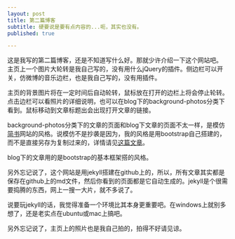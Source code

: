 ```yaml
---
layout: post
title: 第二篇博客
subtitle: 硬要说是要有点内容的...呃，其实也没有。
published: true

---
```


这是我写的第二篇博客，还是不知道写什么好。那就少许介绍一下这个网站吧。
主页上一个图片大轮转是我自己写的，没有用什么jQuery的插件。侧边栏可以开关，仿微博的音乐边栏，也是我自己写的，没有用插件。

<!--more-->

主页的背景图片将在一定时间后自动轮转，鼠标放在打开的边栏上将会停止轮转。点击边栏可以看照片的详细说明，也可以在blog下的background-photos分类下看到。鼠标移动到文章标题出会出现打开文章的链接。


background-photos分类下的文章的页面和blog下文章的页面不太一样，是模仿[简书](http://www.jianshu.com)网站的风格。说模仿不是抄袭是因为，我的风格是用bootstrap自己搭建的，而不是直接另存为复制过来的，详情请见[这篇文章](http://www.jianshu.com/p/2e3eab70eefe)。


blog下的文章用的是bootstrap的基本框架搭的风格。


另外忘记说了，这个网站是用jekyll搭建在github上的，所以，所有文章其实都是保存在github上的md文件，然后你看到的页面都是它自动生成的。jekyll是个很需要捣腾的东西，网上一搜一大片，就不多说了。


说要玩jekyll的话，我觉得准备一个环境比其本身更重要吧。在windows上就别多想了，还是老实点在ubuntu或mac上搞吧。


另外忘记说了，主页上的照片也是我自己拍的，拍得不好请见谅。